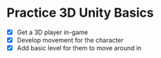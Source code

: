 # Practice 3D Unity Basics
- [x] Get a 3D player in-game 
- [x] Develop movement for the character
- [x] Add basic level for them to move around in
